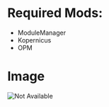 # Required Mods:

- ModuleManager
- Kopernicus
- OPM

# Image

![Not Available](https://raw.githubusercontent.com/Sigma88/Stockalike/Screenshots/Images/Vesta.png)

